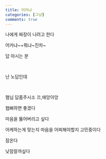 ```yaml
---
title: 어카냐
categories: [그냥]
comments: true
---
```


나에게 짜장이 나려고 한다

 어카냐~+뭐냐~진차~

답 아시는 분

​

난 노답인데

​

햄님 답좀주시소 끄,애앙아앙

햅삐하면 좋겠다

마음을 뚫어버리고 싶다

어케하는게 맞는지 마음을 어찌해야할지 고민중이다

잠온다

낮잠잘까싶다
